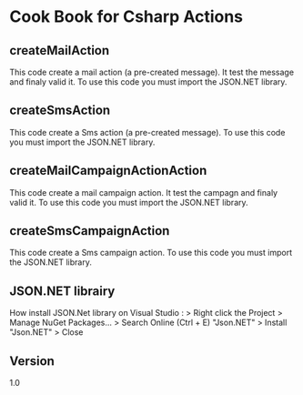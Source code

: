 Cook Book for Csharp Actions
==


createMailAction
--

This code create a mail action (a pre-created message). It test the message and finaly valid it.
To use this code you must import the JSON.NET library.

createSmsAction
--

This code create a Sms action (a pre-created message).
To use this code you must import the JSON.NET library.

createMailCampaignActionAction
--

This code create a mail campaign action. It test the campagn and finaly valid it.
To use this code you must import the JSON.NET library.

createSmsCampaignAction
--

This code create a Sms campaign action.
To use this code you must import the JSON.NET library.

JSON.NET librairy
--

How install JSON.Net library on Visual Studio : > Right click the Project > Manage NuGet Packages... > Search Online (Ctrl + E) "Json.NET" > Install "Json.NET" > Close


Version
--

1.0 